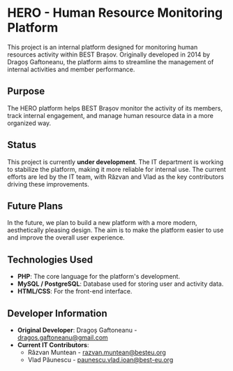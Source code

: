 
# HERO - Human Resource Monitoring Platform

This project is an internal platform designed for monitoring human resources activity within BEST Brașov. Originally developed in 2014 by Dragoș Gaftoneanu, the platform aims to streamline the management of internal activities and member performance.

## Purpose

The HERO platform helps BEST Brașov monitor the activity of its members, track internal engagement, and manage human resource data in a more organized way.

## Status

This project is currently **under development**. The IT department is working to stabilize the platform, making it more reliable for internal use. The current efforts are led by the IT team, with Răzvan and Vlad as the key contributors driving these improvements.

## Future Plans

In the future, we plan to build a new platform with a more modern, aesthetically pleasing design. The aim is to make the platform easier to use and improve the overall user experience.

## Technologies Used

- **PHP**: The core language for the platform's development.
- **MySQL / PostgreSQL**: Database used for storing user and activity data.
- **HTML/CSS**: For the front-end interface.

## Developer Information

- **Original Developer**: Dragoș Gaftoneanu - [dragos.gaftoneanu@gmail.com](mailto:dragos.gaftoneanu@gmail.com)
- **Current IT Contributors**:  
  - Răzvan Muntean - [razvan.muntean@besteu.org](mailto:razvan.muntean@besteu.org)  
  - Vlad Păunescu - [paunescu.vlad.ioan@best-eu.org](mailto:paunescu.vlad.ioan@best-eu.org)
